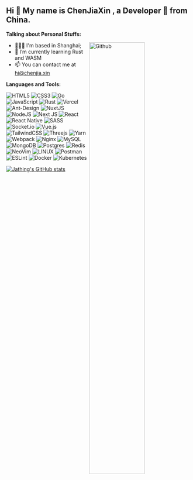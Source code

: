 <!-- Your title -->

## Hi 👋 My name is ChenJiaXin , a Developer 🚀 from China.


<!-- Talking about you -->
**Talking about Personal Stuffs:**

<!-- Any image aligned to the right. Beware the width -->
<img width="55%" align="right" alt="Github" src="https://raw.githubusercontent.com/onimur/.github/master/.resources/git-header.svg" />

- 👨🏽‍💻 I'm based in Shanghai;
- 🌱 I’m currently learning Rust and WASM
- 📫 You can contact me at [hi@chenjia.xin](mailto:hi@chenjia.xin)

**Languages and Tools:**

![HTML5](https://img.shields.io/badge/html5-%23E34F26.svg?style=flat&logo=html5&logoColor=white)
![CSS3](https://img.shields.io/badge/css3-%231572B6.svg?style=flat&logo=css3&logoColor=white)
![Go](https://img.shields.io/badge/go-%2300ADD8.svg?style=flat&logo=go&logoColor=white) 
![JavaScript](https://img.shields.io/badge/javascript-%23323330.svg?style=flat&logo=javascript&logoColor=%23F7DF1E) 
![Rust](https://img.shields.io/badge/rust-%23000000.svg?style=flat&logo=rust&logoColor=white) 
![Vercel](https://img.shields.io/badge/vercel-%23000000.svg?style=flat&logo=vercel&logoColor=white) 
![Ant-Design](https://img.shields.io/badge/-AntDesign-%230170FE?style=flat&logo=ant-design&logoColor=white)
![NuxtJS](https://img.shields.io/badge/Nuxt-black?style=flat&logo=nuxt.js&logoColor=white) 
![NodeJS](https://img.shields.io/badge/node.js-6DA55F?style=flat&logo=node.js&logoColor=white) 
![Next JS](https://img.shields.io/badge/Next-black?style=flat&logo=next.js&logoColor=white) 
![React](https://img.shields.io/badge/react-%2320232a.svg?style=flat&logo=react&logoColor=%2361DAFB) ![React Native](https://img.shields.io/badge/react_native-%2320232a.svg?style=flat&logo=react&logoColor=%2361DAFB) 
![SASS](https://img.shields.io/badge/SASS-hotpink.svg?style=flat&logo=SASS&logoColor=white) 
![Socket.io](https://img.shields.io/badge/Socket.io-black?style=flat&logo=socket.io&badgeColor=010101)
![Vue.js](https://img.shields.io/badge/vuejs-%2335495e.svg?style=flat&logo=vuedotjs&logoColor=%234FC08D)
![TailwindCSS](https://img.shields.io/badge/tailwindcss-%2338B2AC.svg?style=flat&logo=tailwind-css&logoColor=white) ![Threejs](https://img.shields.io/badge/threejs-black?style=flat&logo=three.js&logoColor=white) 
![Yarn](https://img.shields.io/badge/yarn-%232C8EBB.svg?style=flat&logo=yarn&logoColor=white)
![Webpack](https://img.shields.io/badge/webpack-%238DD6F9.svg?style=flat&logo=webpack&logoColor=black) 
![Nginx](https://img.shields.io/badge/nginx-%23009639.svg?style=flat&logo=nginx&logoColor=white)
![MySQL](https://img.shields.io/badge/mysql-%23326ce5.svg?style=flat&logo=mysql&logoColor=white) 
![MongoDB](https://img.shields.io/badge/MongoDB-%234ea94b.svg?style=flat&logo=mongodb&logoColor=white) 
![Postgres](https://img.shields.io/badge/postgres-%23316192.svg?style=flat&logo=postgresql&logoColor=white) ![Redis](https://img.shields.io/badge/redis-%23DD0031.svg?style=flat&logo=redis&logoColor=white) 
![NeoVim](https://img.shields.io/badge/neovim-%23009639.svg?style=flat&logo=neovim&logoColor=white)
![LINUX](https://img.shields.io/badge/Linux-FCC624?style=flat&logo=linux&logoColor=black)
![Postman](https://img.shields.io/badge/Postman-FF6C37?style=flat&logo=postman&logoColor=white) 
![ESLint](https://img.shields.io/badge/ESLint-4B3263?style=flat&logo=eslint&logoColor=white) 
![Docker](https://img.shields.io/badge/docker-%230db7ed.svg?style=flat&logo=docker&logoColor=white)
![Kubernetes](https://img.shields.io/badge/kubernetes-%23326ce5.svg?style=flat&logo=kubernetes&logoColor=white)  

<a href="http://www.github.com/Jathing"><img src="https://github-readme-stats.vercel.app/api?username=Jathing&show_icons=true&hide=&count_private=true&title_color=0891b2&text_color=000000&icon_color=0891b2&bg_color=ffffff&hide_border=true&show_icons=true" alt="Jathing's GitHub stats" /></a>
